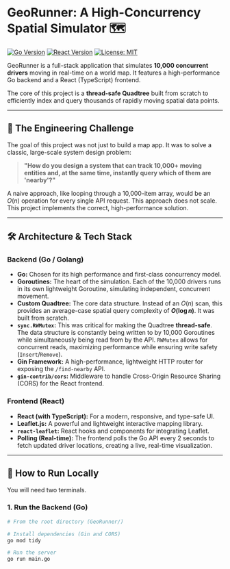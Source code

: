 # GeoRunner: A High-Concurrency Spatial Simulator 🗺️

[![Go Version](https://img.shields.io/badge/Go-1.18%2B-blue.svg)](https://golang.org)
[![React Version](https://img.shields.io/badge/React-18%2B-blue.svg)](https://reactjs.org)
[![License: MIT](https://img.shields.io/badge/License-MIT-yellow.svg)](https://opensource.org/licenses/MIT)

GeoRunner is a full-stack application that simulates **10,000 concurrent drivers** moving in real-time on a world map. It features a high-performance Go backend and a React (TypeScript) frontend.

The core of this project is a **thread-safe Quadtree** built from scratch to efficiently index and query thousands of rapidly moving spatial data points.

---

## 🎯 The Engineering Challenge

The goal of this project was not just to build a map app. It was to solve a classic, large-scale system design problem:

> **"How do you design a system that can track 10,000+ moving entities and, at the same time, instantly query which of them are 'nearby'?"**

A naive approach, like looping through a 10,000-item array, would be an $O(n)$ operation for every single API request. This approach does not scale. This project implements the correct, high-performance solution.

---

## 🛠️ Architecture & Tech Stack

### Backend (Go / Golang)
* **Go:** Chosen for its high performance and first-class concurrency model.
* **Goroutines:** The heart of the simulation. Each of the 10,000 drivers runs in its own lightweight Goroutine, simulating independent, concurrent movement.
* **Custom Quadtree:** The core data structure. Instead of an $O(n)$ scan, this provides an average-case spatial query complexity of **$O(\log n)$**. It was built from scratch.
* **`sync.RWMutex`:** This was critical for making the Quadtree **thread-safe**. The data structure is constantly being written to by 10,000 Goroutines while simultaneously being read from by the API. `RWMutex` allows for concurrent reads, maximizing performance while ensuring write safety (`Insert`/`Remove`).
* **Gin Framework:** A high-performance, lightweight HTTP router for exposing the `/find-nearby` API.
* **`gin-contrib/cors`:** Middleware to handle Cross-Origin Resource Sharing (CORS) for the React frontend.

### Frontend (React)
* **React (with TypeScript):** For a modern, responsive, and type-safe UI.
* **Leaflet.js:** A powerful and lightweight interactive mapping library.
* **`react-leaflet`:** React hooks and components for integrating Leaflet.
* **Polling (Real-time):** The frontend polls the Go API every 2 seconds to fetch updated driver locations, creating a live, real-time visualization.

---

## 🚀 How to Run Locally

You will need two terminals.

### 1. Run the Backend (Go)

```bash
# From the root directory (GeoRunner/)

# Install dependencies (Gin and CORS)
go mod tidy

# Run the server
go run main.go
